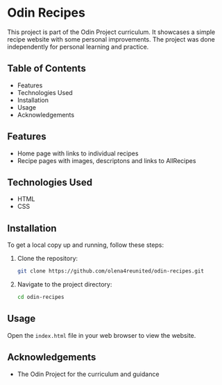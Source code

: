 # Odin Recipes

This project is part of the Odin Project curriculum. It showcases a simple recipe website with some personal improvements. The project was done independently for personal learning and practice.

## Table of Contents

- Features
- Technologies Used
- Installation
- Usage
- Acknowledgements

## Features

- Home page with links to individual recipes
- Recipe pages with images, descriptons and links to AllRecipes

## Technologies Used

- HTML
- CSS

## Installation

To get a local copy up and running, follow these steps:

1. Clone the repository:
    ```sh
    git clone https://github.com/olena4reunited/odin-recipes.git
    ```
2. Navigate to the project directory:
    ```sh
    cd odin-recipes
    ```

## Usage

Open the `index.html` file in your web browser to view the website.

## Acknowledgements

- The Odin Project for the curriculum and guidance
